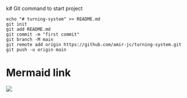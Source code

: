 k# Git command to start project

```git
echo "# turning-system" >> README.md  
git init  
git add README.md  
git commit -m "first commit"  
git branch -M main  
git remote add origin https://github.com/amir-jc/turning-system.git  
git push -u origin main
```

# Mermaid link

[![](https://mermaid.ink/img/pako:eNqNVVtv0zAU_iuWJaQWZVXTbb1EaNIuPPDAmNQ-QRByndPEkNiR7YyVsf_OybV2xwZ9SH0-H5_Ld744j5SrBGhEec6MuREs1ayIZSwToYFboSS52tR2s0_uQBuEHmNJ8Le2WsiUfBOJZ--ENvaWFeCheP45KFmdguXXWIS3UWZKwm1VbEH7uFb3QnLfmQu79wCWJBqM8bAUZFIHezp0c1nZDKQVvKmi70pDKowFPXJqGBNSYECWdolzlQrpOgRk_XFdd-F6OqluFLdKHxFXQIK58_Ue0xUHCt4_lKCtMECgX3nHtkLhlMrM7_lewM87JaRt0bYsYrjS8DI3nVepRU-pAaZ5NsI2LrVmXYpSlVXOtIM6rR3KfV0Wchi-ATsaWvu0_T5u4RTh8VEVz9NtKv2iAG-YBZLUD8c2lmm7EX3yBkMtOEg7m6T5a6FO5yUKA3pGex2rVi4eaLGozb4EEpEvMa2tmAYkplsN7Ee75Axlm8f0q8d8InBClbSH6V83fk2XfFi2W1dK5WSn9KVUKFzdFukVzNydD3Kn2t0aYyWqes0zSKocRgMSkJ0GqMkYuxPnSu5ywW2d3HUeyAx6Dsd_1fuGpf8lB_cV6aj4xzn-7KpoxetEcih8PRZOxxxN0o325g0REnsXljVXztF9cXLy-6InPvI9O0m94tFE15A3oUwmyuFQTMOY4tGLejWZvEXj8IrFsmY2pjX6rvWpl02vGKGn0IvR7dOAFqALJhK87hteUKkZ4BRohMuEaVQqdo5-rLJqvZecRjuWGwioVlWaDVZV1u9Y97EY0JLJz0qhbXXVmjR6pA80moeT1XJxfr44P52tFot5GNA9jU5mq8nidBqG0-X8fDlbhfOngP5qAoST6XS5mJ6dzU5X-AxXT38A_gA9HA?type=png)](https://mermaid.live/edit#pako:eNqNVVtv0zAU_iuWJaQWZVXTbb1EaNIuPPDAmNQ-QRByndPEkNiR7YyVsf_OybV2xwZ9SH0-H5_Ld744j5SrBGhEec6MuREs1ayIZSwToYFboSS52tR2s0_uQBuEHmNJ8Le2WsiUfBOJZ--ENvaWFeCheP45KFmdguXXWIS3UWZKwm1VbEH7uFb3QnLfmQu79wCWJBqM8bAUZFIHezp0c1nZDKQVvKmi70pDKowFPXJqGBNSYECWdolzlQrpOgRk_XFdd-F6OqluFLdKHxFXQIK58_Ue0xUHCt4_lKCtMECgX3nHtkLhlMrM7_lewM87JaRt0bYsYrjS8DI3nVepRU-pAaZ5NsI2LrVmXYpSlVXOtIM6rR3KfV0Wchi-ATsaWvu0_T5u4RTh8VEVz9NtKv2iAG-YBZLUD8c2lmm7EX3yBkMtOEg7m6T5a6FO5yUKA3pGex2rVi4eaLGozb4EEpEvMa2tmAYkplsN7Ee75Axlm8f0q8d8InBClbSH6V83fk2XfFi2W1dK5WSn9KVUKFzdFukVzNydD3Kn2t0aYyWqes0zSKocRgMSkJ0GqMkYuxPnSu5ywW2d3HUeyAx6Dsd_1fuGpf8lB_cV6aj4xzn-7KpoxetEcih8PRZOxxxN0o325g0REnsXljVXztF9cXLy-6InPvI9O0m94tFE15A3oUwmyuFQTMOY4tGLejWZvEXj8IrFsmY2pjX6rvWpl02vGKGn0IvR7dOAFqALJhK87hteUKkZ4BRohMuEaVQqdo5-rLJqvZecRjuWGwioVlWaDVZV1u9Y97EY0JLJz0qhbXXVmjR6pA80moeT1XJxfr44P52tFot5GNA9jU5mq8nidBqG0-X8fDlbhfOngP5qAoST6XS5mJ6dzU5X-AxXT38A_gA9HA)